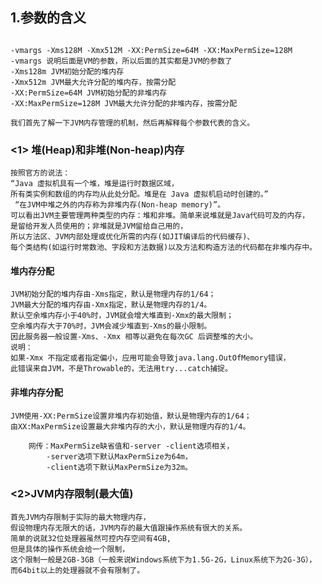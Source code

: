 ## 1.参数的含义
```aidl

-vmargs -Xms128M -Xmx512M -XX:PermSize=64M -XX:MaxPermSize=128M
-vmargs 说明后面是VM的参数，所以后面的其实都是JVM的参数了
-Xms128m JVM初始分配的堆内存
-Xmx512m JVM最大允许分配的堆内存，按需分配
-XX:PermSize=64M JVM初始分配的非堆内存
-XX:MaxPermSize=128M JVM最大允许分配的非堆内存，按需分配

我们首先了解一下JVM内存管理的机制，然后再解释每个参数代表的含义。

```



### <1> 堆(Heap)和非堆(Non-heap)内存


    按照官方的说法：
    “Java 虚拟机具有一个堆，堆是运行时数据区域，
    所有类实例和数组的内存均从此处分配。堆是在 Java 虚拟机启动时创建的。”
     “在JVM中堆之外的内存称为非堆内存(Non-heap memory)”。
    可以看出JVM主要管理两种类型的内存：堆和非堆。简单来说堆就是Java代码可及的内存，
    是留给开发人员使用的；非堆就是JVM留给自己用的，
    所以方法区、JVM内部处理或优化所需的内存(如JIT编译后的代码缓存)、
    每个类结构(如运行时常数池、字段和方法数据)以及方法和构造方法的代码都在非堆内存中。
    

#### 堆内存分配


    JVM初始分配的堆内存由-Xms指定，默认是物理内存的1/64；
    JVM最大分配的堆内存由-Xmx指定，默认是物理内存的1/4。
    默认空余堆内存小于40%时，JVM就会增大堆直到-Xmx的最大限制；
    空余堆内存大于70%时，JVM会减少堆直到-Xms的最小限制。
    因此服务器一般设置-Xms、-Xmx 相等以避免在每次GC 后调整堆的大小。
    说明：
    如果-Xmx 不指定或者指定偏小，应用可能会导致java.lang.OutOfMemory错误，
    此错误来自JVM，不是Throwable的，无法用try...catch捕捉。


#### 非堆内存分配


    JVM使用-XX:PermSize设置非堆内存初始值，默认是物理内存的1/64；
    由XX:MaxPermSize设置最大非堆内存的大小，默认是物理内存的1/4。
    
        网传：MaxPermSize缺省值和-server -client选项相关，
            -server选项下默认MaxPermSize为64m，
            -client选项下默认MaxPermSize为32m。


### <2>JVM内存限制(最大值)


    首先JVM内存限制于实际的最大物理内存，
    假设物理内存无限大的话，JVM内存的最大值跟操作系统有很大的关系。
    简单的说就32位处理器虽然可控内存空间有4GB,
    但是具体的操作系统会给一个限制，
    这个限制一般是2GB-3GB（一般来说Windows系统下为1.5G-2G，Linux系统下为2G-3G），
    而64bit以上的处理器就不会有限制了。

